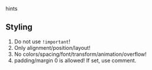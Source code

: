 hints

## Styling

1. Do not use `!important`!
2. Only alignment/position/layout!
3. No colors/spacing/font/transform/animation/overflow!
4. padding/margin 0 is allowed! If set, use comment.
